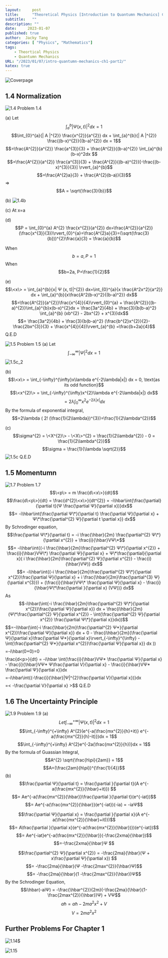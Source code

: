 ```yaml
---
layout:     post
title:      "Theoretical Physics [Introduction to Quantumn Mechanics] Chapter 1: The Wave Function (Part 2)"
subtitle:   ""
description: ""
date:     2023-01-07
published: true
author:  Jacky Tang
categories: [ "Physics", "Mathematics"]
tags:
    - Theortical Physics
    - Quantumn Mechanics
URL: "/2023/01/07/intro-quantumn-mechanics-ch1-part2/"
katex: true
---
```


<!--more-->
![Coverpage](/img/intro-quantumn-mechanics/cover.png)
  ##  1.4 Normalization
![1.4](/img/intro-quantumn-mechanics/1-4.png)
Problem 1.4

(a)
Let $$\int_{a}^{b}{| Ψ (x, t)|^{2}} dx = 1$$
$$\int_{0}^{a}{| A |^{2}} \frac{x^{2}}{a^{2}} dx + \int_{a}^{b}{| A |^{2}} \frac{(b-x)^{2}}{(b-a)^{2}} dx = 1$$
$$=\frac{A^{2}}{a^{2}} \frac{a^{3}}{3} + \frac{A^{2}}{(b-a)^{2}} \int_{a}^{b}(b-x)^2dx $$
$$=\frac{A^{2}}{a^{2}} \frac{a^{3}}{3} + \frac{A^{2}}{(b-a)^{2}}[-\frac{(b-x)^{3}}{3}] \rvert_{a}^{b}$$
$$=\frac{A^{2}a}{3} + \frac{A^{2}(b-a)}{3}$$
=> $$A = \sqrt{\frac{3}{b}}$$

(b)
![1.4b](/img/intro-quantumn-mechanics/1-4b.png)

(c)
At x=a

(d)
$$P = \int_{0}^{a} A^{2} \frac{x^{2}}{a^{2}} dx=\frac{A^{2}}{a^{2}}(\frac{x^{3}}{3})\rvert_{0}^{a}=\frac{A^{2}a}{3}=(\sqrt(\frac{3}{b}))^{2}\frac{a}{3} = \frac{a}{b}$$

When $$b=a, P=1$$
When $$b=2a, P=\frac{1}{2}$$

(e)
$$\<x\> = \int_{a}^{b}{x| Ψ (x, t)|^{2}} dx=\int_{0}^{a}{x \frac{A^2x^2}{a^2}} dx + \int_{a}^{b}{x\frac{A^2(b-x)^2}{(b-a)^2}} dx$$
$$=\frac{A^{2}}{a^{2}}\frac{x^{4}}{4}\rvert_{0}^{a} + \frac{A^{2}}{(b-a)^{2}}\int_{a}^{b}x(b-x)^{2}dx = \frac{3a^2}{4b} + \frac{3}{b(b-a)^2} \int_{a}^{b} (xb^{2} - 2bx^{2} + x^{3})dx$$
$$= \frac{3a^2}{4b} + \frac{3}{b(b-a)^2} (\frac{b^{2}x^{2}}{2}-\frac{2bx^{3}}{3} + \frac{x^{4}}{4})\rvert_{a}^{b} =\frac{b+2a}{4}$$
Q.E.D


![1.5](/img/intro-quantumn-mechanics/1-5.png) 
Problem 1.5 
(a)
Let $$\int^{\infty}_{-\infty}{|Ψ|^{2} }dx = 1$$
![1.5c_2](/img/intro-quantumn-mechanics/1-5c_2.png)

(b)
$$\<x\> =  \int_{-\infty}^{\infty}x\lambda e^{-2\lambda|x|} dx = 0, \text{as its odd function}$$
$$\<x^{2}\> = \int_{-\infty}^{\infty}x^{2}\lambda e^{-2\lambda|x|} dx$$
$$= 2\lambda \int_{0}^{\infty}x^{2}e^{-2\lambda|x|} dx$$
By the formula of exponential integral,
$$=2\lambda ( 2! (\frac{1}{2\lambda})^{3})=\frac{1}{2\lambda^{2}}$$

(c)
$$\sigma^{2} = \<X^{2}\> - \<X\>^{2} = \frac{1}{2\lambda^{2}} - 0 = \frac{1}{2\lambda^{2}}$$
$$\sigma = \frac{1}{\lambda \sqrt{2}}$$
![1.5c](/img/intro-quantumn-mechanics/1-5c.png)
Q.E.D
  ##  1.5 Momentumn
![1.7](/img/intro-quantumn-mechanics/1-7.png) 
Problem 1.7
$$\<p\> = m \frac{d\<x\>}{dt}$$
$$\frac{d\<p\>}{dt} = \frac{d^{2}\<x\>}{dt^{2}} = -i\hbar\int{\frac{\partial}{\partial t}(Ψ \frac{\partial Ψ}{\partial x})}dx$$
$$= -i\hbar\int{\frac{\partial Ψ\*}{\partial t} \frac{\partial Ψ}{\partial x} + Ψ\*\frac{\partial^{2} Ψ}{\partial t \partial x}} dx$$
By Schrodinger equation,
$$\frac{\partial Ψ\*}{\partial t} = -i \frac{\hbar}{2m} \frac{\partial^{2} Ψ\*}{\partial x^{2}} + \frac{i}{\hbar}VΨ\*$$
$$= -i\hbar\int{(-i \frac{\hbar}{2m}\frac{\partial^{2} Ψ\*}{\partial x^{2}} + \frac{i}{\hbar}VΨ\*) \frac{\partial Ψ}{\partial x} + Ψ\*\frac{\partial}{\partial x}( i \frac{\hbar}{2m}\frac{\partial^{2} Ψ}{\partial x^{2}} - \frac{i}{\hbar}VΨ)} dx$$
$$= -i\hbar\int{(-i \frac{\hbar}{2m}\frac{\partial^{2} Ψ\*}{\partial x^{2}}\frac{\partial Ψ}{\partial x}  +  i \frac{\hbar}{2m}\frac{\partial^{3} Ψ}{\partial x^{3}}) + (\frac{i}{\hbar}VΨ\* \frac{\partial Ψ}{\partial x}  - \frac{i}{\hbar}Ψ\*\frac{\partial }{\partial x} (VΨ))} dx$$
As $$-i\hbar(\int{-i \frac{\hbar}{2m}\frac{\partial^{2} Ψ\*}{\partial x^{2}}\frac{\partial Ψ}{\partial x}} dx + \frac{i\hbar}{2m}(Ψ\*\frac{\partial^{2} Ψ}{\partial x^{2}} - \int{\frac{\partial^{2} Ψ}{\partial x^{2}} \frac{\partial Ψ\*}{\partial x}}dx))$$
$$=-i\hbar(\int{-i \frac{\hbar}{2m}\frac{\partial^{2} Ψ\*}{\partial x^{2}}\frac{\partial Ψ}{\partial x}} dx + 0 - \frac{i\hbar}{2m}(\frac{\partial Ψ\}{\partial x}\frac{\partial Ψ\*}{\partial x}\rvert_{-\infty}^{\infty} - \int{\frac{\partial^{2} Ψ\*}{\partial x^{2}}\frac{\partial Ψ}{\partial x}} dx ))$$
$$=-i\hbar(0+0)=0$$
$$\frac{d\<p\>}{dt} = -i\hbar \int{\frac{i}{\hbar}VΨ\* \frac{\partial Ψ}{\partial x} - \frac{i}{\hbar}VΨ\* Ψ\frac{\partial V}{\partial x} - \frac{i}{\hbar}VΨ\* \frac{\partial Ψ}{\partial x}}dx$$
$$=-i\hbar\int{(-\frac{i}{\hbar}|Ψ|^{2}\frac{\partial V}{\partial x})}dx$$
$$=\< -\frac{\partial V}{\partial x} \>$$
Q.E.D
  ##  1.6 The Uncertainty Principle
![1.9](/img/intro-quantumn-mechanics/1-9.png) 
Problem 1.9
(a)
$$Let \int_{-\infty}^{+\infty} |Ψ(x, t)|^{2}dx = 1$$
$$\int_{-\infty}^{+\infty} A^{2}(e^{-a(\frac{mx^{2}}{h}+it)} e^{-a(\frac{mx^{2}}{h}-it)})dx = 1$$
$$\int_{-\infty}^{+\infty} A^{2}e^{-2a(\frac{mx^{2}}{h})}dx = 1$$
By the formula of Guassian Integral,
$$A^{2} \sqrt{\frac{h\pi}{2am}} = 1$$
$$A=(\frac{2am}{h\pi})^{\frac{1}{4}}$$
(b)
$$\frac{\partial Ψ}{\partial t} = \frac{\partial }{\partial t}(A e^{-a(\frac{mx^{2}}{\hbar}+it)}) $$
$$= Ae^{-a(\frac{mx^{2}}{\hbar}}\frac{\partial }{\partial t}(e^{-iat})$$
$$= Ae^{-a(\frac{mx^{2}}{\hbar}}(e^{-iat})(-ia) = -iaΨ$$

$$\frac{\partial Ψ}{\partial x} = \frac{\partial }{\partial x}(A e^{-a(\frac{mx^{2}}{\hbar}+it)})$$
$$= A\frac{\partial }{\partial x}(e^{-a(\frac{mx^{2}}{\hbar})})(e^{-iat})$$
$$= Ae^{-iat}e^{-a(\frac{mx^{2}}{\hbar}}(-\frac{2xma}{\hbar})$$
$$=-\frac{2xma}{\hbar}Ψ $$

$$\frac{\partial^{2} Ψ}{\partial x^{2}} = -\frac{2ma}{\hbar}(Ψ + x\frac{\partial Ψ}{\partial x}) $$
$$= -\frac{2ma}{\hbar}(Ψ -\frac{2max^{2}}{\hbar}Ψ)$$
$$=  -\frac{2ma}{\hbar}(1 -\frac{2max^{2}}{\hbar})Ψ$$
By the Schrodinger Equation,
$$i\hbar(-aiΨ) = -\frac{\hbar^{2}}{2m}(-\frac{2ma}{\hbar}(1-\frac{2max^{2}}{\hbar})Ψ) + VΨ$$
$$a\hbar = a\hbar - 2ma^{2}x^{2} + V$$ 
$$V=2ma^{2}x^{2}$$

  ##  Further Problems For Chapter 1
![1.14](/img/intro-quantumn-mechanics/1-14.png)$

![1.15](/img/intro-quantumn-mechanics/1-15.png) 